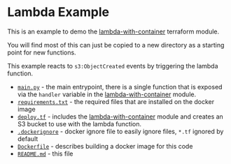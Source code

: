 # Lambda Example

This is an example to demo the [lambda-with-container](../lambda-with-container) terraform module.

You will find most of this can just be copied to a new directory as a starting point for new functions.

This example reacts to `s3:ObjectCreated` events by triggering the lambda function.

* [`main.py`](./main.py) - the main entrypoint, there is a single function that is exposed via the `handler` variable in 
  the [lambda-with-container](../lambda-with-container) module.
* [`requirements.txt`](./requirements.txt) - the required files that are installed on the docker image
* [`deploy.tf`](./deploy.tf) - includes the [lambda-with-container](../lambda-with-container) module and creates an S3 
  bucket to use with the lambda function.
* [`.dockerignore`](./.dockerignore) - docker ignore file to easily ignore files, `*.tf` ignored by default
* [`Dockerfile`](./Dockerfile) - describes building a docker image for this code
* [`README.md`](./README.md) - this file
